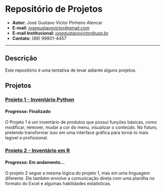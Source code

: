 # Repositório de Projetos

- **Autor:** José Gustavo Victor Pinheiro Alencar
- **E-mail:** josegustavovictor@gmail.com
- **E-mail Institucional:** josegustavovictor@usp.br
- **Contato:** (88) 99801-4457

---

## Descrição

Este repositório é uma tentativa de levar adiante alguns projetos.

## Projetos

### [Projeto 1 - Inventário Python](https://github.com/josegustavo12/Meus-projetos/tree/40acea69b108cec087508d32a08088a44295af51/Invent%C3%A1rio%20python)
#### Progresso: Finalizado

O Projeto 1 é um inventário de produtos que possui funções básicas, como modificar, remover, mudar a cor do menu, visualizar o conteúdo. No futuro, pretendo transformar isso em uma interface gráfica para torná-lo mais legível e profissional.

### [Projeto 2 - Inventário em R](#)
#### Progresso: Em andamento...

O projeto 2 segue a mesma lógica do projeto 1, mas em uma linguagem diferente. Ele também envolve a comunicação direta com uma planilha no formato do Excel e algumas habilidades estatísticas.
